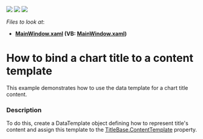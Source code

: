 <!-- default badges list -->
![](https://img.shields.io/endpoint?url=https://codecentral.devexpress.com/api/v1/VersionRange/128568637/15.1.3%2B)
[![](https://img.shields.io/badge/Open_in_DevExpress_Support_Center-FF7200?style=flat-square&logo=DevExpress&logoColor=white)](https://supportcenter.devexpress.com/ticket/details/T345043)
[![](https://img.shields.io/badge/📖_How_to_use_DevExpress_Examples-e9f6fc?style=flat-square)](https://docs.devexpress.com/GeneralInformation/403183)
<!-- default badges end -->
<!-- default file list -->
*Files to look at*:

* **[MainWindow.xaml](./CS/WeatherInLondon/MainWindow.xaml) (VB: [MainWindow.xaml](./VB/WeatherInLondon/MainWindow.xaml))**
<!-- default file list end -->
# How to bind a chart title to a content template


This example demonstrates how to use the data template for a chart title content.


<h3>Description</h3>

To do this, create&nbsp;a&nbsp;DataTemplate object defining how to represent title's content and assign this template to&nbsp;the&nbsp;<a href="https://documentation.devexpress.com/#WPF/DevExpressXpfChartsTitleBase_ContentTemplatetopic">TitleBase.ContentTemplate</a>&nbsp;property.

<br/>


